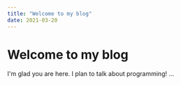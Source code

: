 ```yaml
---
title: "Welcome to my blog"
date: 2021-03-20
---
```

# Welcome to my blog

I'm glad you are here. I plan to talk about programming! ...
